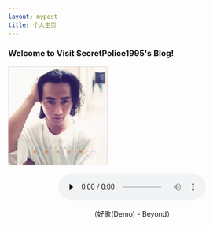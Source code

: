 ```yaml
---
layout: mypost
title: 个人主页
---
```


### Welcome to Visit SecretPolice1995's Blog!

<img src="jiaju.jpg" width="40%" height="40%">
<p align="center">
<audio id="audio" autoplay="autoplay" loop="loop" width="40%" height="40%" controls="controls" preload="none">
      <source id="mp3" src="Demo.mp3"></source>
      </audio></p>
<center>（好歌(Demo) - Beyond）</center>

<br/>
<br/>
<br/>